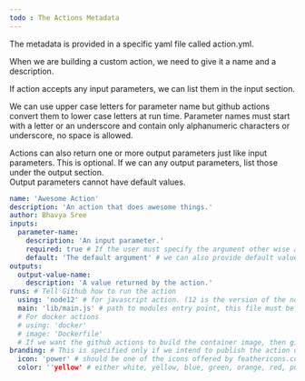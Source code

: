 ```yaml
---
todo : The Actions Metadata
---
```


The metadata is provided in a specific yaml file called action.yml.  

When we are building a custom action, we need to give it a name and a description.  

If action accepts any input parameters, we can list them in the input section.

We can use upper case letters for parameter name but github actions convert them to lower case letters at run time. Parameter names must start with a letter or an underscore and contain only alphanumeric characters or underscore, no space is allowed.  

Actions can also return one or more output parameters just like input parameters. This is optional.
If we can any output parameters, list those under the output section.  
Output parameters cannot have default values.  

```yaml
name: 'Awesome Action'
description: 'An action that does awesome things.'  
author: Bhavya Sree
inputs:
  parameter-name:
    description: 'An input parameter.'
    required: true # If the user must specify the argument other wise all input parameters are considered optional.
    default: 'The default argument' # we can also provide default value for the default parameter.  
outputs:
  output-value-name:
    description: 'A value returned by the action.'
runs: # Tell Github how to run the action
  using: 'node12' # for javascript action. (12 is the version of the node to use).
  main: 'lib/main.js' # path to modules entry point, this file must be part of the same repository as action itself.
  # For docker actions
  # using: 'docker'
  # image: 'Dockerfile'
  # If we want the github actions to build the container image, then give the path to the dockerfile for image. If we want the image to be pulled from the public registry, we need to specify the image in the form docker://image:tag 
branding: # This is specified only if we intend to publish the action on the GitHub marketplace.
  icon: 'power' # should be one of the icons offered by feathericons.com
  color: ''yellow' # either white, yellow, blue, green, orange, red, purple or dark gray.
```



